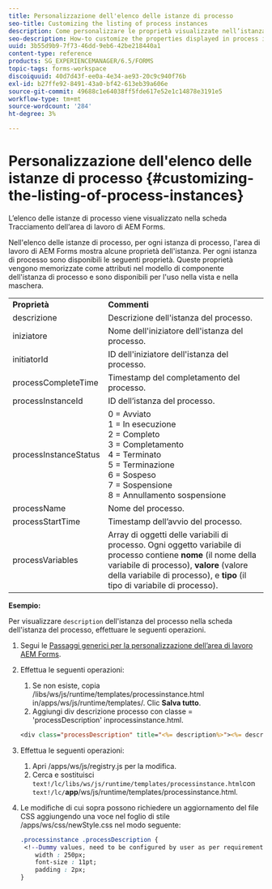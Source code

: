 ```yaml
---
title: Personalizzazione dell'elenco delle istanze di processo
seo-title: Customizing the listing of process instances
description: Come personalizzare le proprietà visualizzate nell’istanza del processo nell’area di lavoro di AEM Forms.
seo-description: How-to customize the properties displayed in process instance in AEM Forms workspace.
uuid: 3b55d9b9-7f73-46dd-9eb6-42be218440a1
content-type: reference
products: SG_EXPERIENCEMANAGER/6.5/FORMS
topic-tags: forms-workspace
discoiquuid: 40d7d43f-ee0a-4e34-ae93-20c9c940f76b
exl-id: b27ffe92-8491-43a0-bf42-613eb39a606e
source-git-commit: 49688c1e64038ff5fde617e52e1c14878e3191e5
workflow-type: tm+mt
source-wordcount: '284'
ht-degree: 3%

---
```


# Personalizzazione dell&#39;elenco delle istanze di processo {#customizing-the-listing-of-process-instances}

L’elenco delle istanze di processo viene visualizzato nella scheda Tracciamento dell’area di lavoro di AEM Forms.

Nell&#39;elenco delle istanze di processo, per ogni istanza di processo, l&#39;area di lavoro di AEM Forms mostra alcune proprietà dell&#39;istanza. Per ogni istanza di processo sono disponibili le seguenti proprietà. Queste proprietà vengono memorizzate come attributi nel modello di componente dell&#39;istanza di processo e sono disponibili per l&#39;uso nella vista e nella maschera.

<table>
 <tbody>
  <tr>
   <td><strong>Proprietà</strong></td>
   <td><strong>Commenti</strong></td>
  </tr>
  <tr>
   <td>descrizione</td>
   <td>Descrizione dell'istanza del processo.</td>
  </tr>
  <tr>
   <td>iniziatore</td>
   <td>Nome dell'iniziatore dell'istanza del processo.</td>
  </tr>
  <tr>
   <td>initiatorId</td>
   <td>ID dell'iniziatore dell'istanza del processo.</td>
  </tr>
  <tr>
   <td>processCompleteTime</td>
   <td>Timestamp del completamento del processo.</td>
  </tr>
  <tr>
   <td>processInstanceId</td>
   <td>ID dell’istanza del processo.</td>
  </tr>
  <tr>
   <td>processInstanceStatus</td>
   <td>0 = Avviato<br /> 1 = In esecuzione<br /> 2 = Completo<br /> 3 = Completamento<br /> 4 = Terminato<br /> 5 = Terminazione<br /> 6 = Sospeso<br /> 7 = Sospensione<br /> 8 = Annullamento sospensione</td>
  </tr>
  <tr>
   <td>processName</td>
   <td>Nome del processo.</td>
  </tr>
  <tr>
   <td>processStartTime</td>
   <td>Timestamp dell’avvio del processo.</td>
  </tr>
  <tr>
   <td>processVariables</td>
   <td>Array di oggetti delle variabili di processo. Ogni oggetto variabile di processo contiene <strong>nome</strong> (il nome della variabile di processo), <strong>valore</strong> (valore della variabile di processo), e<strong> tipo</strong> (il tipo di variabile di processo).</td>
  </tr>
 </tbody>
</table>

**Esempio:**

Per visualizzare `description` dell&#39;istanza del processo nella scheda dell&#39;istanza del processo, effettuare le seguenti operazioni.

1. Segui le [Passaggi generici per la personalizzazione dell’area di lavoro AEM Forms](/help/forms/using/generic-steps-html-workspace-customization.md).
1. Effettua le seguenti operazioni:

   1. Se non esiste, copia /libs/ws/js/runtime/templates/processinstance.html in/apps/ws/js/runtime/templates/. Clic **Salva tutto**.
   1. Aggiungi div descrizione processo con classe = &#39;processDescription&#39; inprocessinstance.html.

   ```jsp
   <div class="processDescription" title="<%= description%>"><%= description%></div>
   ```

1. Effettua le seguenti operazioni:

   1. Apri /apps/ws/js/registry.js per la modifica.
   1. Cerca e sostituisci `text!/lc/libs/ws/js/runtime/templates/processinstance.html`con `text!/lc/`**app**/ws/js/runtime/templates/processinstance.html.

1. Le modifiche di cui sopra possono richiedere un aggiornamento del file CSS aggiungendo una voce nel foglio di stile /apps/ws/css/newStyle.css nel modo seguente:

   ```css
   .processinstance .processDescription {
    <!--Dummy values, need to be configured by user as per requirement and user can add or delete any property depending upon requirement-->
       width : 250px;
       font-size : 11pt;
       padding : 2px;
   }
   ```
